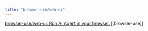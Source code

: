 ```yaml
---
title: "browser-use/web-ui"
---
```


[browser-use/web-ui: Run AI Agent in your browser.](https://github.com/browser-use/web-ui)
[[browser-use]]

